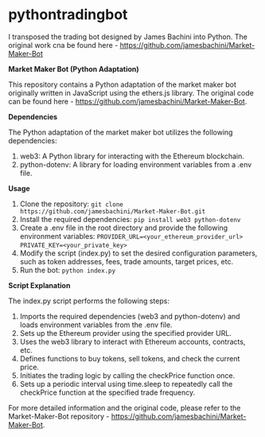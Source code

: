 # pythontradingbot
I transposed the trading bot designed by James Bachini into Python. The original work cna be found here -  https://github.com/jamesbachini/Market-Maker-Bot

**Market Maker Bot (Python Adaptation)**

This repository contains a Python adaptation of the market maker bot originally written in JavaScript using the ethers.js library. The original code can be found here - https://github.com/jamesbachini/Market-Maker-Bot.

**Dependencies**

The Python adaptation of the market maker bot utilizes the following dependencies:
1. web3: A Python library for interacting with the Ethereum blockchain.
2. python-dotenv: A library for loading environment variables from a .env file.

**Usage**
1. Clone the repository: ```git clone https://github.com/jamesbachini/Market-Maker-Bot.git```
2. Install the required dependencies: ```pip install web3 python-dotenv```
3. Create a .env file in the root directory and provide the following environment variables:
```PROVIDER_URL=<your_ethereum_provider_url>```
```PRIVATE_KEY=<your_private_key>```
4. Modify the script (index.py) to set the desired configuration parameters, such as token addresses, fees, trade amounts, target prices, etc.
5. Run the bot: ```python index.py```

**Script Explanation**

The index.py script performs the following steps:
1. Imports the required dependencies (web3 and python-dotenv) and loads environment variables from the .env file.
2. Sets up the Ethereum provider using the specified provider URL.
3. Uses the web3 library to interact with Ethereum accounts, contracts, etc.
4. Defines functions to buy tokens, sell tokens, and check the current price.
5. Initiates the trading logic by calling the checkPrice function once.
6. Sets up a periodic interval using time.sleep to repeatedly call the checkPrice function at the specified trade frequency.

For more detailed information and the original code, please refer to the Market-Maker-Bot repository - https://github.com/jamesbachini/Market-Maker-Bot.
